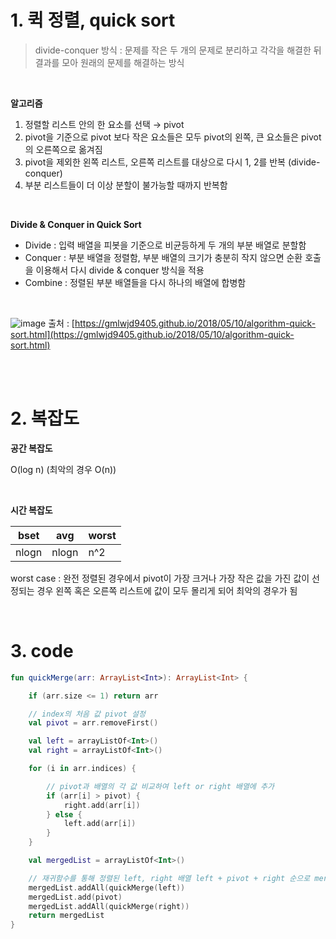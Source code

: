 # 1. 퀵 정렬, quick sort

> divide-conquer 방식 : 문제를 작은 두 개의 문제로 분리하고 각각을 해결한 뒤 결과를 모아 원래의 문제를 해결하는 방식
> 

<br/>

**알고리즘**

1. 정렬할 리스트 안의 한 요소를 선택 → pivot
2. pivot을 기준으로 pivot 보다 작은 요소들은 모두 pivot의 왼쪽, 큰 요소들은 pivot의 오른쪽으로 옮겨짐
3. pivot을 제외한 왼쪽 리스트, 오른쪽 리스트를 대상으로 다시 1, 2를 반복 (divide-conquer)
4. 부분 리스트들이 더 이상 분할이 불가능할 때까지 반복함

<br/>

**Divide & Conquer in Quick Sort**

- Divide : 입력 배열을 피봇을 기준으로 비균등하게 두 개의 부분 배열로 분할함
- Conquer : 부분 배열을 정렬함, 부분 배열의 크기가 충분히 작지 않으면 순환 호출을 이용해서 다시 divide & conquer 방식을 적용
- Combine : 정렬된 부분 배열들을 다시 하나의 배열에 합병함

<br/>

![image](https://user-images.githubusercontent.com/100047095/187008996-8d77406f-6df4-4c27-b215-bd6f332781fb.png)
출처 : [https://gmlwjd9405.github.io/2018/05/10/algorithm-quick-sort.html](https://gmlwjd9405.github.io/2018/05/10/algorithm-quick-sort.html)

<br/><br/>

# 2. 복잡도

**공간 복잡도**

O(log n) (최악의 경우 O(n))

<br/>

**시간 복잡도**

| bset | avg | worst |
| --- | --- | --- |
| nlogn | nlogn | n^2 |

worst case : 완전 정렬된 경우에서 pivot이 가장 크거나 가장 작은 값을 가진 값이 선정되는 경우 왼쪽 혹은 오른쪽 리스트에 값이 모두 몰리게 되어 최악의 경우가 됨 

<br/>

# 3. code

```kotlin
fun quickMerge(arr: ArrayList<Int>): ArrayList<Int> {

    if (arr.size <= 1) return arr

    // index의 처음 값 pivot 설정
    val pivot = arr.removeFirst()

    val left = arrayListOf<Int>()
    val right = arrayListOf<Int>()

    for (i in arr.indices) {

        // pivot과 배열의 각 값 비교하여 left or right 배열에 추가
        if (arr[i] > pivot) {
            right.add(arr[i])
        } else {
            left.add(arr[i])
        }
    }

    val mergedList = arrayListOf<Int>()

    // 재귀함수를 통해 정렬된 left, right 배열 left + pivot + right 순으로 merge
    mergedList.addAll(quickMerge(left))
    mergedList.add(pivot)
    mergedList.addAll(quickMerge(right))
    return mergedList
}
```
